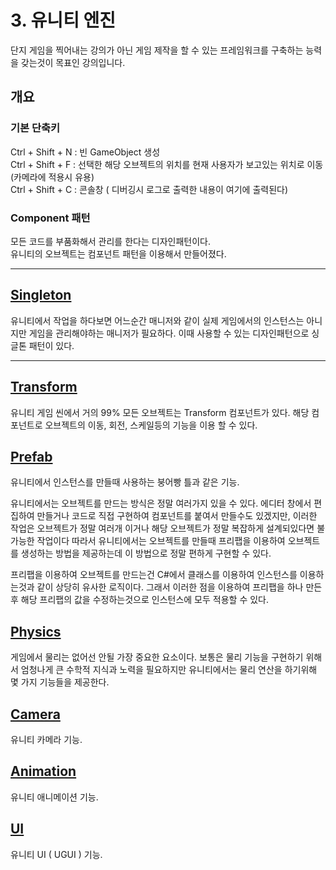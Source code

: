 # 3. 유니티 엔진

단지 게임을 찍어내는 강의가 아닌 게임 제작을 할 수 있는 프레임워크를 구축하는 능력을 갖는것이 목표인 강의입니다.

## 개요

### 기본 단축키

Ctrl + Shift + N : 빈 GameObject 생성  
Ctrl + Shift + F : 선택한 해당 오브젝트의 위치를 현재 사용자가 보고있는 위치로 이동 (카메라에 적용시 유용)  
Ctrl + Shift + C : 콘솔창 ( 디버깅시 로그로 출력한 내용이 여기에 출력된다)

### Component 패턴

모든 코드를 부품화해서 관리를 한다는 디자인패턴이다.  
유니티의 오브젝트는 컴포넌트 패턴을 이용해서 만들어졌다.

---

## [Singleton](https://github.com/twozeronine/Unity_Study/tree/main/Lecture/inflearn_Rookiss/3.%20%EC%9C%A0%EB%8B%88%ED%8B%B0%20%EC%97%94%EC%A7%84/Singleton)

유니티에서 작업을 하다보면 어느순간 매니저와 같이 실제 게임에서의 인스턴스는 아니지만 게임을 관리해야하는 매니저가 필요하다. 이때 사용할 수 있는 디자인패턴으로 싱글톤 패턴이 있다.

---

## [Transform](https://github.com/twozeronine/Unity_Study/tree/main/Lecture/inflearn_Rookiss/3.%20%EC%9C%A0%EB%8B%88%ED%8B%B0%20%EC%97%94%EC%A7%84/Transform)

유니티 게임 씬에서 거의 99% 모든 오브젝트는 Transform 컴포넌트가 있다. 해당 컴포넌트로 오브젝트의 이동, 회전, 스케일등의 기능을 이용 할 수 있다.

## [Prefab](https://github.com/twozeronine/Unity_Study/tree/main/Lecture/inflearn_Rookiss/3.%20%EC%9C%A0%EB%8B%88%ED%8B%B0%20%EC%97%94%EC%A7%84/Prefab)

유니티에서 인스턴스를 만들때 사용하는 붕어빵 틀과 같은 기능.

유니티에서는 오브젝트를 만드는 방식은 정말 여러가지 있을 수 있다. 에디터 창에서 편집하여 만들거나 코드로 직접 구현하여 컴포넌트를 붙여서 만들수도 있겠지만, 이러한 작업은 오브젝트가 정말 여러개 이거나 해당 오브젝트가 정말 복잡하게 설계되있다면 불가능한 작업이다 따라서 유니티에서는 오브젝트를 만들때 프리팹을 이용하여 오브젝트를 생성하는 방법을 제공하는데 이 방법으로 정말 편하게 구현할 수 있다.

프리팹을 이용하여 오브젝트를 만드는건 C#에서 클래스를 이용하여 인스턴스를 이용하는것과 같이 상당히 유사한 로직이다. 그래서 이러한 점을 이용하여 프리팹을 하나 만든후 해당 프리팹의 값을 수정하는것으로 인스턴스에 모두 적용할 수 있다.

## [Physics](https://github.com/twozeronine/Unity_Study/tree/main/Lecture/inflearn_Rookiss/3.%20%EC%9C%A0%EB%8B%88%ED%8B%B0%20%EC%97%94%EC%A7%84/Physics)

게임에서 물리는 없어선 안될 가장 중요한 요소이다. 보통은 물리 기능을 구현하기 위해서 엄청나게 큰 수학적 지식과 노력을 필요하지만 유니티에서는 물리 연산을 하기위해 몇 가지 기능들을 제공한다.

## [Camera](https://github.com/twozeronine/Unity_Study/tree/main/Lecture/inflearn_Rookiss/3.%20%EC%9C%A0%EB%8B%88%ED%8B%B0%20%EC%97%94%EC%A7%84/Camera)

유니티 카메라 기능.

## [Animation](https://github.com/twozeronine/Unity_Study/tree/main/Lecture/inflearn_Rookiss/3.%20%EC%9C%A0%EB%8B%88%ED%8B%B0%20%EC%97%94%EC%A7%84/Animation)

유니티 애니메이션 기능.

## [UI](https://github.com/twozeronine/Unity_Study/tree/main/Lecture/inflearn_Rookiss/3.%20%EC%9C%A0%EB%8B%88%ED%8B%B0%20%EC%97%94%EC%A7%84/UI)

유니티 UI ( UGUI ) 기능.
